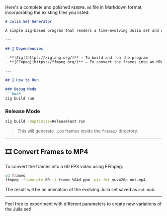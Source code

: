 Here's a complete and polished `README.md` file in Markdown format, incorporating the existing files you listed:

````markdown
# Julia Set Generator

A simple Zig-based program that renders a time-evolving Julia set and outputs individual frames as `.ppm` images. You can then convert them into an MP4 animation using FFmpeg.

---

## 🧰 Dependencies

- **[Zig](https://ziglang.org/)** – To build and run the program
- **[FFmpeg](https://ffmpeg.org/)** – To convert the frames into an MP4 video

---

## 🚀 How to Run

### Debug Mode
```bash
zig build run
````

### Release Mode

```bash
zig build -Doptimize=ReleaseFast run
```

> This will generate `.ppm` frames inside the `frames/` directory.

---

## 🎞️ Convert Frames to MP4

To convert the frames into a 60 FPS video using FFmpeg:

```bash
cd frames
ffmpeg -framerate 60 -i frame_%04d.ppm -pix_fmt yuv420p out.mp4
```

The result will be an animation of the evolving Julia set saved as `out.mp4`.

---

Feel free to experiment with different parameters to create new variations of the Julia set!


